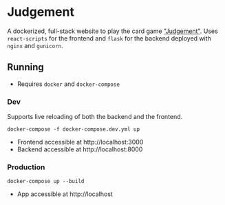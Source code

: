 # Judgement

A dockerized, full-stack website to play the card game ["Judgement"](https://en.wikipedia.org/wiki/Kachufool). Uses `react-scripts` for the frontend and `flask` for the backend deployed with `nginx` and `gunicorn`.

## Running

- Requires `docker` and `docker-compose`

### Dev

Supports live reloading of both the backend and the frontend.

`docker-compose -f docker-compose.dev.yml up`

- Frontend accessible at http://localhost:3000
- Backend accessible at http://localhost:8000

### Production

`docker-compose up --build`

- App accessible at http://localhost
